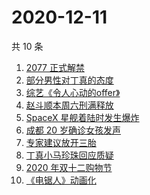 # 2020-12-11

共 10 条

<!-- BEGIN -->
<!-- 最后更新时间 Fri Dec 11 2020 03:03:47 GMT+0800 (CST) -->
1. [2077 正式解禁](https://www.zhihu.com/search?q=赛博朋克2077)
1. [部分男性对丁真的态度](https://www.zhihu.com/search?q=丁真)
1. [综艺《令人心动的offer》](https://www.zhihu.com/search?q=令人心动的offer)
1. [赵斗顺本周六刑满释放](https://www.zhihu.com/search?q=素媛案)
1. [SpaceX 星舰着陆时发生爆炸](https://www.zhihu.com/search?q=spacex)
1. [成都 20 岁确诊女孩发声](https://www.zhihu.com/search?q=成都孙女)
1. [专家建议放开三胎](https://www.zhihu.com/search?q=三胎)
1. [丁真小马珍珠回应质疑](https://www.zhihu.com/search?q=丁真小马)
1. [2020 年双十二购物节](https://www.zhihu.com/search?q=双十二)
1. [《电锯人》动画化](https://www.zhihu.com/search?q=电锯人)
<!-- END -->
